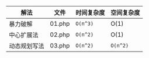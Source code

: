 
解法|文件|时间复杂度|空间复杂度
---|--|----|---
暴力破解|01.php|```O(n^3)```|O(1)
中心扩展法|02.php|```O(n^2)```|O(1)
动态规划写法|03.php|```O(n^2)```|```O(n^2)```

